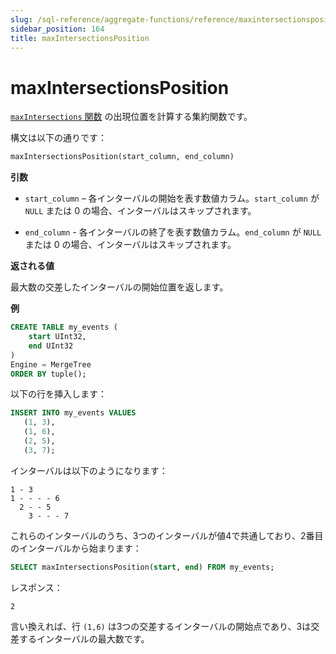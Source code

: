 ```yaml
---
slug: /sql-reference/aggregate-functions/reference/maxintersectionsposition
sidebar_position: 164
title: maxIntersectionsPosition
---
```


# maxIntersectionsPosition

[`maxIntersections` 関数](./maxintersections.md) の出現位置を計算する集約関数です。

構文は以下の通りです：

```sql
maxIntersectionsPosition(start_column, end_column)
```

**引数**

- `start_column` – 各インターバルの開始を表す数値カラム。`start_column` が `NULL` または 0 の場合、インターバルはスキップされます。

- `end_column` - 各インターバルの終了を表す数値カラム。`end_column` が `NULL` または 0 の場合、インターバルはスキップされます。

**返される値**

最大数の交差したインターバルの開始位置を返します。

**例**

```sql
CREATE TABLE my_events (
    start UInt32,
    end UInt32
)
Engine = MergeTree
ORDER BY tuple();
```

以下の行を挿入します：

```sql
INSERT INTO my_events VALUES
   (1, 3),
   (1, 6),
   (2, 5),
   (3, 7);
```

インターバルは以下のようになります：

```response
1 - 3
1 - - - - 6
  2 - - 5
    3 - - - 7
```

これらのインターバルのうち、3つのインターバルが値4で共通しており、2番目のインターバルから始まります：

```sql
SELECT maxIntersectionsPosition(start, end) FROM my_events;
```

レスポンス：
```response
2
```

言い換えれば、行 `(1,6)` は3つの交差するインターバルの開始点であり、3は交差するインターバルの最大数です。
